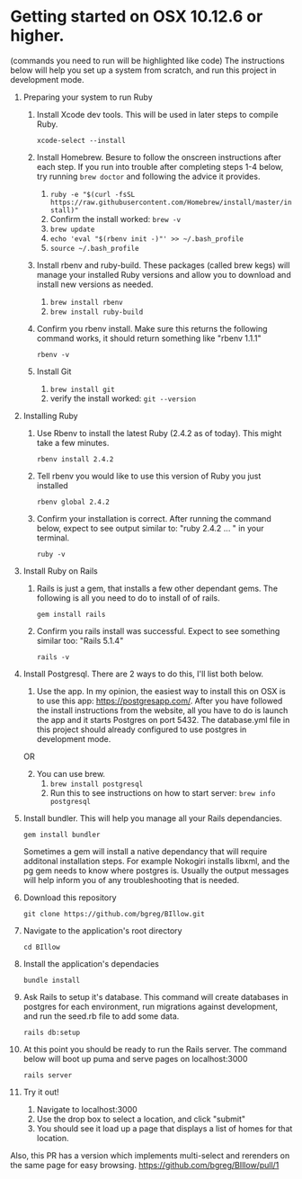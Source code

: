 

# Getting started on OSX 10.12.6 or higher.  

(commands you need to run will be highlighted like code)
The instructions below will help you set up a system from scratch, and run this project in development mode. 

1) Preparing your system to run Ruby
	1) Install Xcode dev tools.  This will be used in later steps to compile Ruby.

		`xcode-select --install`

	2) Install Homebrew. Besure to follow the onscreen instructions after each step. If you run into trouble after completing steps 1-4 below, try running `brew doctor` and following the advice it provides.

		1) `ruby -e "$(curl -fsSL https://raw.githubusercontent.com/Homebrew/install/master/install)"`
		2)  Confirm the install worked: `brew -v`
		3) `brew update`
		3) `echo 'eval "$(rbenv init -)"' >> ~/.bash_profile`
		4) `source ~/.bash_profile`

	3) Install rbenv and ruby-build.  These packages (called brew kegs) will manage your installed Ruby versions and allow you to download and install new versions as needed.
		1) `brew install rbenv`
		2) `brew install ruby-build`
	4) Confirm you rbenv install. Make sure this returns the following command works, it should return something like "rbenv 1.1.1"
		
		`rbenv -v`
	5) Install Git
		1) `brew install git`
		2) verify the install worked: `git --version`
		

2) Installing Ruby
	1) Use Rbenv to install the latest Ruby (2.4.2 as of today). This might take a few minutes.
	
		`rbenv install 2.4.2`

	2) Tell rbenv you would like to use this version of Ruby you just installed
		
		`rbenv global 2.4.2`

	3) Confirm your installation is correct. After running the command below, expect to see output similar to: "ruby 2.4.2 ... " in your terminal.
		
		`ruby -v`
3) Install Ruby on Rails
	1) Rails is just a gem, that installs a few other dependant gems. The following is all you need to do to install of of rails.
	
		`gem install rails`
		
	2) Confirm you rails install was successful. Expect to see something similar too: "Rails 5.1.4"
		
		`rails -v`
		

4) Install Postgresql. There are 2 ways to do this, I'll list both below.

	1) Use the app. In my opinion, the easiest way to install this on OSX is to use this app: https://postgresapp.com/.  After you have followed the install instructions from the website, all you have to do is launch the app and it starts Postgres on port 5432. The database.yml file in this project should already configured to use postgres in development mode. 
	 
	OR 
	 
	2) You can use brew.  
		1) `brew install postgresql`
		2) Run this to see instructions on how to start server: `brew info postgresql` 
	
5) Install bundler. This will help you manage all your Rails dependancies. 
	
	`gem install bundler`
	
	Sometimes a gem will install a native dependancy that will require additonal installation steps.  For example Nokogiri installs libxml, and the pg gem needs to know where postgres is. Usually the output messages will help inform you of any troubleshooting that is needed. 
	
6) Download this repository
	 
	 `git clone https://github.com/bgreg/BIllow.git`
7) Navigate to the application's root directory
	 
	 `cd BIllow`
8) Install the application's dependacies
	 
	 `bundle install`
9) Ask Rails to setup it's database. This command will create databases in postgres for each environment, run migrations against development, and run the seed.rb file to add some data. 
	 
	 `rails db:setup`

10) At this point you should be ready to run the Rails server. The command below will boot up puma and serve pages on localhost:3000
	 
	 `rails server`
11) Try it out! 
	1) Navigate to localhost:3000
	2) Use the drop box to select a location, and click "submit"
	3) You should see it load up a page that displays a list of homes for that location. 




Also, this PR has a version which implements multi-select and rerenders on the same page for easy browsing. https://github.com/bgreg/BIllow/pull/1
